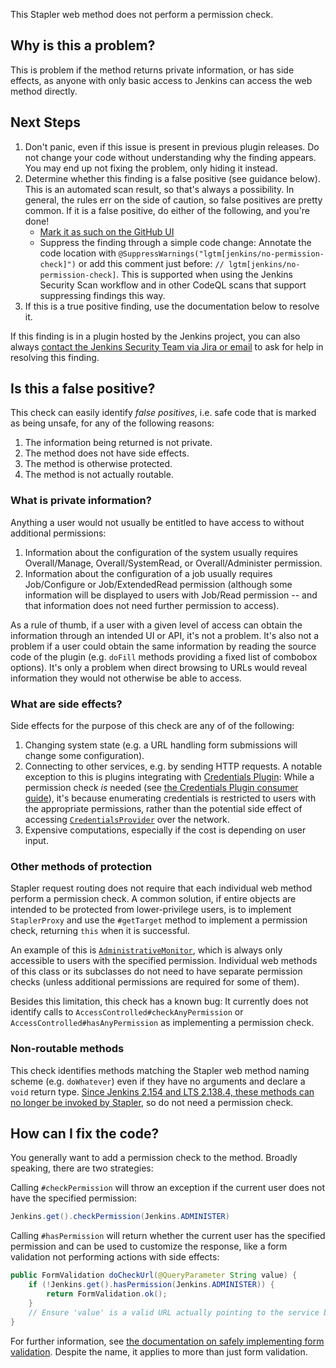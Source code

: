 This Stapler web method does not perform a permission check.

## Why is this a problem?

This is problem if the method returns private information, or has side effects, as anyone with only basic access to Jenkins can access the web method directly.

## Next Steps

<!-- Generic section used in all findings -->

1. Don't panic, even if this issue is present in previous plugin releases. Do not change your code without understanding why the finding appears. You may end up not fixing the problem, only hiding it instead.
2. Determine whether this finding is a false positive (see guidance below). This is an automated scan result, so that's always a possibility. In general, the rules err on the side of caution, so false positives are pretty common. If it is a false positive, do either of the following, and you're done!
    * [Mark it as such on the GitHub UI](https://docs.github.com/en/code-security/code-scanning/automatically-scanning-your-code-for-vulnerabilities-and-errors/managing-code-scanning-alerts-for-your-repository#dismissing--alerts)
    * Suppress the finding through a simple code change:
      Annotate the code location with `@SuppressWarnings("lgtm[jenkins/no-permission-check]")` or add this comment just before: `// lgtm[jenkins/no-permission-check]`.
      This is supported when using the Jenkins Security Scan workflow and in other CodeQL scans that support suppressing findings this way.
3. If this is a true positive finding, use the documentation below to resolve it.

If this finding is in a plugin hosted by the Jenkins project, you can also always [contact the Jenkins Security Team via Jira or email](https://www.jenkins.io/security/#reporting-vulnerabilities) to ask for help in resolving this finding.

## Is this a false positive?

This check can easily identify _false positives_, i.e. safe code that is marked as being unsafe, for any of the following reasons:

1. The information being returned is not private.
2. The method does not have side effects.
3. The method is otherwise protected.
4. The method is not actually routable.

### What is private information?

Anything a user would not usually be entitled to have access to without additional permissions:

1. Information about the configuration of the system usually requires Overall/Manage, Overall/SystemRead, or Overall/Administer permission.
2. Information about the configuration of a job usually requires Job/Configure or Job/ExtendedRead permission (although some information will be displayed to users with Job/Read permission -- and that information does not need further permission to access).

As a rule of thumb, if a user with a given level of access can obtain the information through an intended UI or API, it's not a problem. It's also not a problem if a user could obtain the same information by reading the source code of the plugin (e.g. `doFill` methods providing a fixed list of combobox options). It's only a problem when direct browsing to URLs would reveal information they would not otherwise be able to access.

### What are side effects?

Side effects for the purpose of this check are any of of the following:

1. Changing system state (e.g. a URL handling form submissions will change some configuration).
2. Connecting to other services, e.g. by sending HTTP requests. A notable exception to this is plugins integrating with [Credentials Plugin](https://plugins.jenkins.io/credentials/): While a permission check _is_ needed (see [the Credentials Plugin consumer guide](https://github.com/jenkinsci/credentials-plugin/blob/master/docs/consumer.adoc#providing-a-ui-form-element-to-let-a-user-select-credentials)), it's because enumerating credentials is restricted to users with the appropriate permissions, rather than the potential side effect of accessing [`CredentialsProvider`](https://www.jenkins.io/doc/developer/extensions/credentials/#credentialsprovider) over the network.
3. Expensive computations, especially if the cost is depending on user input.

### Other methods of protection

Stapler request routing does not require that each individual web method perform a permission check. A common solution, if entire objects are intended to be protected from lower-privilege users, is to implement `StaplerProxy` and use the `#getTarget` method to implement a permission check, returning `this` when it is successful.

An example of this is [`AdministrativeMonitor`](https://github.com/jenkinsci/jenkins/blob/39fd38fd86d7e7cb0a13e32562d36d67ff52a5f9/core/src/main/java/hudson/model/AdministrativeMonitor.java#L198-L210), which is always only accessible to users with the specified permission. Individual web methods of this class or its subclasses do not need to have separate permission checks (unless additional permissions are required for some of them).

Besides this limitation, this check has a known bug: It currently does not identify calls to `AccessControlled#checkAnyPermission` or `AccessControlled#hasAnyPermission` as implementing a permission check.

### Non-routable methods

This check identifies methods matching the Stapler web method naming scheme (e.g. `doWhatever`) even if they have no arguments and declare a `void` return type. [Since Jenkins 2.154 and LTS 2.138.4, these methods can no longer be invoked by Stapler](https://www.jenkins.io/doc/developer/handling-requests/actions/), so do not need a permission check.

## How can I fix the code?

You generally want to add a permission check to the method. Broadly speaking, there are two strategies:

Calling `#checkPermission` will throw an exception if the current user does not have the specified permission:
```java
Jenkins.get().checkPermission(Jenkins.ADMINISTER)
```
Calling `#hasPermission` will return whether the current user has the specified permission and can be used to customize the response, like a form validation not performing actions with side effects:
```java
public FormValidation doCheckUrl(@QueryParameter String value) {
    if (!Jenkins.get().hasPermission(Jenkins.ADMINISTER)) {
        return FormValidation.ok();
    }
    // Ensure 'value' is a valid URL actually pointing to the service being configured
}
```
For further information, see [the documentation on safely implementing form validation](https://www.jenkins.io/doc/developer/security/form-validation/). Despite the name, it applies to more than just form validation.
